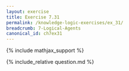```yaml
---
layout: exercise
title: Exercise 7.31
permalink: /knowledge-logic-exercises/ex_31/
breadcrumb: 7-Logical-Agents
canonical_id: ch7ex31
---
```


{% include mathjax_support %}


<div id="hiddden">{% include_relative question.md %}</div>